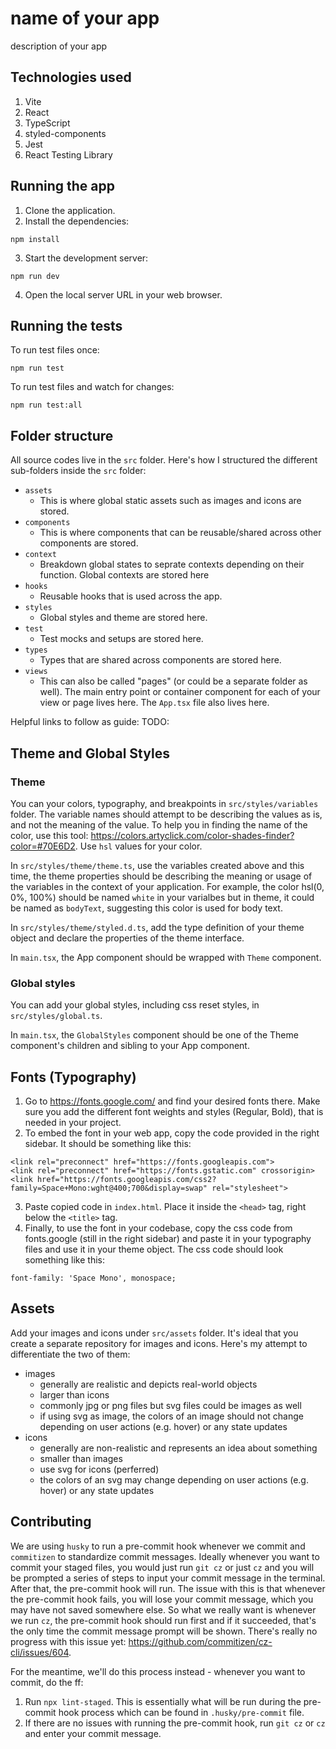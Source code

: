 # name of your app

description of your app

## Technologies used

1. Vite
2. React
3. TypeScript
4. styled-components
5. Jest
6. React Testing Library

## Running the app

1. Clone the application.
2. Install the dependencies:

```
npm install
```

3. Start the development server:

```
npm run dev
```

4. Open the local server URL in your web browser.

## Running the tests

To run test files once:

```
npm run test
```

To run test files and watch for changes:

```
npm run test:all
```

## Folder structure

All source codes live in the `src` folder. Here's how I structured the different sub-folders inside the `src` folder:

- `assets`
  - This is where global static assets such as images and icons are stored.
- `components`
  - This is where components that can be reusable/shared across other components are stored.
- `context`
  - Breakdown global states to seprate contexts depending on their function. Global contexts are stored here
- `hooks`
  - Reusable hooks that is used across the app.
- `styles`
  - Global styles and theme are stored here.
- `test`
  - Test mocks and setups are stored here.
- `types`
  - Types that are shared across components are stored here.
- `views`
  - This can also be called "pages" (or could be a separate folder as well). The main entry point or container component for each of your view or page lives here. The `App.tsx` file also lives here.

Helpful links to follow as guide: TODO:

## Theme and Global Styles

### Theme

You can your colors, typography, and breakpoints in `src/styles/variables` folder. The variable names should attempt to be describing the values as is, and not the meaning of the value. To help you in finding the name of the color, use this tool: https://colors.artyclick.com/color-shades-finder?color=#70E6D2. Use `hsl` values for your color.

In `src/styles/theme/theme.ts`, use the variables created above and this time, the theme properties should be describing the meaning or usage of the variables in the context of your application. For example, the color hsl(0, 0%, 100%) should be named `white` in your varialbes but in theme, it could be named as `bodyText`, suggesting this color is used for body text.

In `src/styles/theme/styled.d.ts`, add the type definition of your theme object and declare the properties of the theme interface.

In `main.tsx`, the App component should be wrapped with `Theme` component.

### Global styles

You can add your global styles, including css reset styles, in `src/styles/global.ts`.

In `main.tsx`, the `GlobalStyles` component should be one of the Theme component's children and sibling to your App component.

## Fonts (Typography)

1. Go to https://fonts.google.com/ and find your desired fonts there. Make sure you add the different font weights and styles (Regular, Bold), that is needed in your project.
2. To embed the font in your web app, copy the code provided in the right sidebar. It should be something like this:

```
<link rel="preconnect" href="https://fonts.googleapis.com">
<link rel="preconnect" href="https://fonts.gstatic.com" crossorigin>
<link href="https://fonts.googleapis.com/css2?family=Space+Mono:wght@400;700&display=swap" rel="stylesheet">
```

3. Paste copied code in `index.html`. Place it inside the `<head>` tag, right below the `<title>` tag.
4. Finally, to use the font in your codebase, copy the css code from fonts.google (still in the right sidebar) and paste it in your typography files and use it in your theme object. The css code should look something like this:

```
font-family: 'Space Mono', monospace;
```

## Assets

Add your images and icons under `src/assets` folder. It's ideal that you create a separate repository for images and icons. Here's my attempt to differentiate the two of them:

- images
  - generally are realistic and depicts real-world objects
  - larger than icons
  - commonly jpg or png files but svg files could be images as well
  - if using svg as image, the colors of an image should not change depending on user actions (e.g. hover) or any state updates
- icons
  - generally are non-realistic and represents an idea about something
  - smaller than images
  - use svg for icons (perferred)
  - the colors of an svg may change depending on user actions (e.g. hover) or any state updates

## Contributing

We are using `husky` to run a pre-commit hook whenever we commit and `commitizen` to standardize commit messages. Ideally whenever you want to commit your staged files, you would just run `git cz` or just `cz` and you will be prompted a series of steps to input your commit message in the terminal. After that, the pre-commit hook will run. The issue with this is that whenever the pre-commit hook fails, you will lose your commit message, which you may have not saved somewhere else. So what we really want is whenever we run `cz`, the pre-commit hook should run first and if it succeeded, that's the only time the commit message prompt will be shown. There's really no progress with this issue yet: https://github.com/commitizen/cz-cli/issues/604.

For the meantime, we'll do this process instead - whenever you want to commit, do the ff:

1. Run `npx lint-staged`. This is essentially what will be run during the pre-commit hook process which can be found in `.husky/pre-commit` file.
2. If there are no issues with running the pre-commit hook, run `git cz` or `cz` and enter your commit message.
